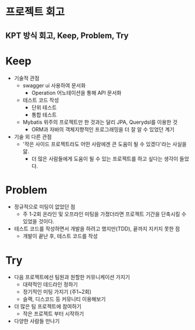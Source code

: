 # 프로젝트 회고
## KPT 방식 회고, Keep, Problem, Try
# Keep
- 기술적 관점
  - swagger ui 사용하여 문서화
    - Operation 어노테이션을 통해 API 문서화 
  - 테스트 코드 작성
    - 단위 테스트
    - 통합 테스트
  - Mybatis 위주의 프로젝트만 한 것과는 달리 JPA, Querydsl를 이용한 것 
    - ORM과 자바의 객체지향적인 프로그래밍을 더 잘 알 수 있었던 계기
- 기술 외 다른 관점
  - '작은 사이드 프로젝트라도 어떤 사람에겐 큰 도움이 될 수 있겠다'라는 사실을 앎.
    - 더 많은 사람들에게 도움이 될 수 있는 프로젝트를 하고 싶다는 생각이 들었다.

# Problem
- 정규적으로 미팅이 없었던 점
  - 주 1-2회 온라인 및 오프라인 미팅을 가졌더라면 프로젝트 기간을 단축시킬 수 있었을 것이다.
- 테스트 코드를 작성하면서 개발을 하려고 했지만(TDD), 끝까지 지키지 못한 점
  - 개발이 끝난 후, 테스트 코드를 작성

# Try
- 다음 프로젝트에선 팀원과 원할한 커뮤니케이션 가지기
  - 대략적인 데드라인 정하기
  - 정기적인 미팅 가지기 (주1~2회)
  - 슬랙, 디스코드 등 커뮤니티 이용해보기
- 더 많은 팀 프로젝트에 참여하기
  - 작은 프로젝트 부터 시작하기
- 다양한 사람들 만나기
